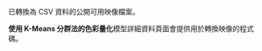 已轉換為 CSV 資料的公開可用映像檔案。<p> </p><strong>使用 K-Means 分群法的色彩量化</strong>模型詳細資料頁面會提供用於轉換映像的程式碼。

<!---HONumber=July15_HO4-->